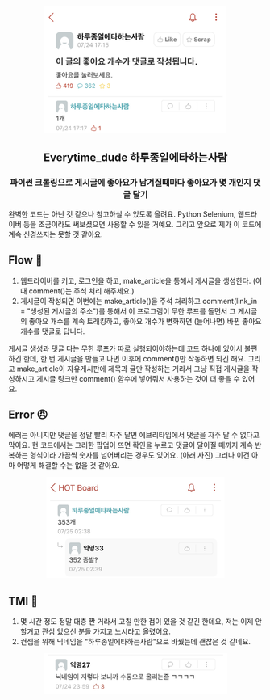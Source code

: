 <div align="center"><img src="images/result.jpg" height="250px"/></div>

<h2 align="center">Everytime_dude 하루종일에타하는사람</h2>
<h3 align="center"> 파이썬 크롤링으로 게시글에 좋아요가 남겨질때마다 좋아요가 몇 개인지 댓글 달기 </h3>

완벽한 코드는 아닌 것 같으나 참고하실 수 있도록 올려요. Python Selenium, 웹드라이버 등을 조금이라도 써보셨으면 사용할 수 있을 거예요. 그리고 앞으로 제가 이 코드에 계속 신경쓰지는 못할 것 같아요.

## Flow :running:

1. 웹드라이버를 키고, 로그인을 하고, make_article을 통해서 게시글을 생성한다. (이때 comment()는 주석 처리 해주세요.)
2. 게시글이 작성되면 이번에는 make_article()을 주석 처리하고 comment(link_in = "생성된 게시글의 주소")를 통해서 이 프로그램이 무한 루프를 돌면서 그 게시글의 좋아요 개수를 계속 트래킹하고, 좋아요 개수가 변화하면 (늘어나면) 바뀐 좋아요 개수를 댓글로 답니다.

게시글 생성과 댓글 다는 무한 루프가 따로 실행되어야하는데 코드 하나에 있어서 불편하긴 한데, 한 번 게시글을 만들고 나면 이후에 comment()만 작동하면 되긴 해요. 그리고 make_article이 자유게시판에 제목과 글만 작성하는 거라서 그냥 직접 게시글을 작성하시고 게시글 링크만 comment() 함수에 넣어줘서 사용하는 것이 더 좋을 수 있어요.

## Error :angry:

에러는 아니지만 댓글을 정말 빨리 자주 달면 에브리타임에서 댓글을 자주 달 수 없다고 막아요. 현 코드에서는 그러한 팝업이 뜨면 확인을 누르고 댓글이 달아질 때까지 계속 반복하는 형식이라 가끔씩 숫자를 넘어버리는 경우도 있어요. (아래 사진) 그러나 이건 아마 어떻게 해결할 수는 없을 것 같아요.

<div align="center"><img src="images/jump.jpg" height="200px"/></div>

## TMI :floppy_disk:

1. 몇 시간 정도 정말 대충 짠 거라서 고칠 만한 점이 있을 것 같긴 한데요, 저는 이제 안할거고 관심 있으신 분들 가지고 노시라고 올렸어요.
2. 컨셉을 위해 닉네임을 "하루종일에타하는사람"으로 바꿨는데 괜찮은 것 같네요.
<div align="center"><img src="images/nick.jpg" height="80px"/></div>
